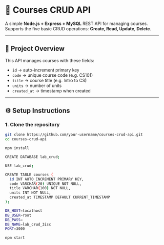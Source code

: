 # 📘 Courses CRUD API

A simple **Node.js + Express + MySQL** REST API for managing courses.  
Supports the five basic CRUD operations: **Create, Read, Update, Delete**.

---

## 🔹 Project Overview
This API manages courses with these fields:
- `id` → auto-increment primary key
- `code` → unique course code (e.g. CS101)
- `title` → course title (e.g. Intro to CS)
- `units` → number of units
- `created_at` → timestamp when created

---

## ⚙️ Setup Instructions

### 1. Clone the repository
```bash
git clone https://github.com/your-username/courses-crud-api.git
cd courses-crud-api

npm install

CREATE DATABASE lab_crud;

USE lab_crud;

CREATE TABLE courses (
  id INT AUTO_INCREMENT PRIMARY KEY,
  code VARCHAR(20) UNIQUE NOT NULL,
  title VARCHAR(100) NOT NULL,
  units INT NOT NULL,
  created_at TIMESTAMP DEFAULT CURRENT_TIMESTAMP
);

DB_HOST=localhost
DB_USER=root
DB_PASS=
DB_NAME=lab_crud_3isc
PORT=3000

npm start
